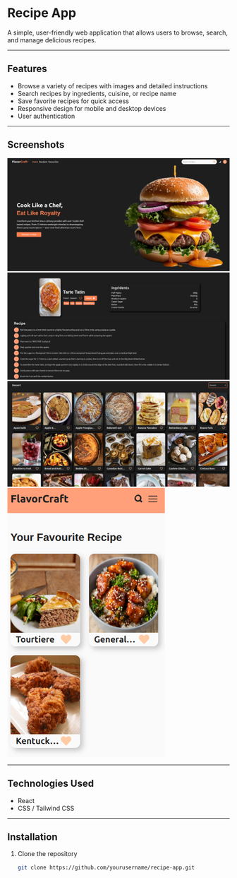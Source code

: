 # Recipe App

A simple, user-friendly web application that allows users to browse, search, and manage delicious recipes.

---

## Features

- Browse a variety of recipes with images and detailed instructions  
- Search recipes by ingredients, cuisine, or recipe name  
- Save favorite recipes for quick access  
- Responsive design for mobile and desktop devices  
- User authentication

---

## Screenshots
![alt text](src/assets/screenshots/image.png)
![alt text](src/assets/screenshots/image-1.png)
![alt text](src/assets/screenshots/image-2.png)
![alt text](src/assets/screenshots/image-3.png)

---

## Technologies Used

- React
- CSS / Tailwind CSS   

---

## Installation

1. Clone the repository  
   ```bash
   git clone https://github.com/yourusername/recipe-app.git
